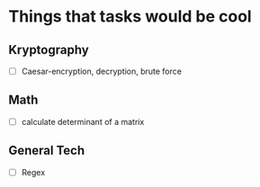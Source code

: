 # Things that tasks would be cool

## Kryptography
- [ ] Caesar-encryption, decryption, brute force

## Math
- [ ] calculate determinant of a matrix

## General Tech
- [ ] Regex
